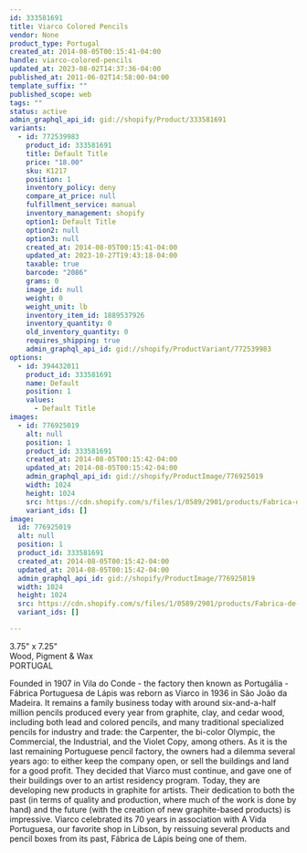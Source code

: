 ```yaml
---
id: 333581691
title: Viarco Colored Pencils
vendor: None
product_type: Portugal
created_at: 2014-08-05T00:15:41-04:00
handle: viarco-colored-pencils
updated_at: 2023-08-02T14:37:36-04:00
published_at: 2011-06-02T14:58:00-04:00
template_suffix: ""
published_scope: web
tags: ""
status: active
admin_graphql_api_id: gid://shopify/Product/333581691
variants:
  - id: 772539983
    product_id: 333581691
    title: Default Title
    price: "18.00"
    sku: K1217
    position: 1
    inventory_policy: deny
    compare_at_price: null
    fulfillment_service: manual
    inventory_management: shopify
    option1: Default Title
    option2: null
    option3: null
    created_at: 2014-08-05T00:15:41-04:00
    updated_at: 2023-10-27T19:43:18-04:00
    taxable: true
    barcode: "2086"
    grams: 0
    image_id: null
    weight: 0
    weight_unit: lb
    inventory_item_id: 1889537926
    inventory_quantity: 0
    old_inventory_quantity: 0
    requires_shipping: true
    admin_graphql_api_id: gid://shopify/ProductVariant/772539983
options:
  - id: 394432011
    product_id: 333581691
    name: Default
    position: 1
    values:
      - Default Title
images:
  - id: 776925019
    alt: null
    position: 1
    product_id: 333581691
    created_at: 2014-08-05T00:15:42-04:00
    updated_at: 2014-08-05T00:15:42-04:00
    admin_graphql_api_id: gid://shopify/ProductImage/776925019
    width: 1024
    height: 1024
    src: https://cdn.shopify.com/s/files/1/0589/2901/products/Fabrica-de-Lapis_-Colored-Pencils.jpeg?v=1407212142
    variant_ids: []
image:
  id: 776925019
  alt: null
  position: 1
  product_id: 333581691
  created_at: 2014-08-05T00:15:42-04:00
  updated_at: 2014-08-05T00:15:42-04:00
  admin_graphql_api_id: gid://shopify/ProductImage/776925019
  width: 1024
  height: 1024
  src: https://cdn.shopify.com/s/files/1/0589/2901/products/Fabrica-de-Lapis_-Colored-Pencils.jpeg?v=1407212142
  variant_ids: []

---
```


3.75" x 7.25"  
Wood, Pigment & Wax  
PORTUGAL

Founded in 1907 in Vila do Conde - the factory then known as Portugália - Fábrica Portuguesa de Lápis was reborn as Viarco in 1936 in São João da Madeira. It remains a family business today with around six-and-a-half million pencils produced every year from graphite, clay, and cedar wood, including both lead and colored pencils, and many traditional specialized pencils for industry and trade: the Carpenter, the bi-color Olympic, the Commercial, the Industrial, and the Violet Copy, among others. As it is the last remaining Portuguese pencil factory, the owners had a dilemma several years ago: to either keep the company open, or sell the buildings and land for a good profit. They decided that Viarco must continue, and gave one of their buildings over to an artist residency program. Today, they are developing new products in graphite for artists. Their dedication to both the past (in terms of quality and production, where much of the work is done by hand) and the future (with the creation of new graphite-based products) is impressive. Viarco celebrated its 70 years in association with A Vida Portuguesa, our favorite shop in Libson, by reissuing several products and pencil boxes from its past, Fábrica de Lápis being one of them.
